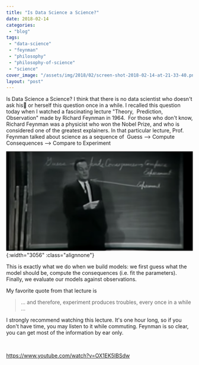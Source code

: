 ```yaml
---
title: "Is Data Science a Science?"
date: 2018-02-14
categories: 
 - "blog"
tags: 
 - "data-science"
 - "feynman"
 - "philosophy"
 - "philosophy-of-science"
 - "science"
cover_image: "/assets/img/2018/02/screen-shot-2018-02-14-at-21-33-40.png"
layout: "post"
---
```


Is Data Science a Science? I think that there is no data scientist who doesn't ask his or herself this question once in a while. I recalled this question today when I watched a fascinating lecture "Theory,  Prediction, Observation" made by Richard Feynman in 1964.  For those who don't know, Richard Feynman was a physicist who won the Nobel Prize, and who is considered one of the greatest explainers. In that particular lecture, Prof. Feynman talked about science as a sequence of  Guess ⟶ Compute Consequences ⟶ Compare to Experiment

![Richard Feynman in front of a blackboard that says: Guess ⟶ Compute Consequences ⟶ Compare to Experiment](/assets/img/2018/02/screen-shot-2018-02-14-at-21-42-36.png){:width="3056" :class="alignnone"}

This is exactly what we do when we build models: we first guess what the model should be, compute the consequences (i.e. fit the parameters). Finally, we evaluate our models against observations.

My favorite quote from that lecture is

> ... and therefore, experiment produces troubles, every once in a while ...


I strongly recommend watching this lecture. It's one hour long, so if you don't have time, you may listen to it while commuting. Feynman is so clear, you can get most of the information by ear only.

 

https://www.youtube.com/watch?v=OX1EK5IBSdw

 

